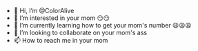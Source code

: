 - 👋 Hi, I’m @ColorAlive
- 👀 I’m interested in your mom 😏😏
- 🌱 I’m currently learning how to get your mom's number 😩😩😩
- 💞️ I’m looking to collaborate on your mom's ass 
- 📫 How to reach me in your mom

<!---
ColorAlive/ColorAlive is a ✨ special ✨ repository because its `README.md` (this file) appears on your GitHub profile.
You can click the Preview link to take a look at your changes.
--->
